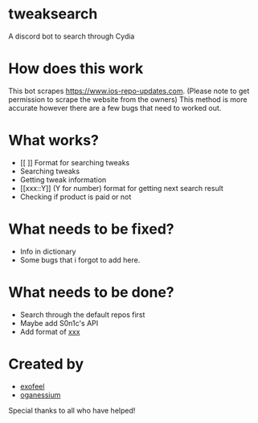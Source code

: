 # tweaksearch
A discord bot to search through Cydia


# How does this work
This bot scrapes https://www.ios-repo-updates.com. (Please note to get permission to scrape the website from the owners)
This method is more accurate however there are a few bugs that need to worked out.


# What works?
- [[ ]] Format for searching tweaks
- Searching tweaks
- Getting tweak information
- [[xxx::Y]] (Y for number) format for getting next search result
- Checking if product is paid or not

# What needs to be fixed?
- Info in dictionary 
- Some bugs that i forgot to add here.


# What needs to be done?
- Search through the default repos first
- Maybe add S0n1c's API 
- Add format of [xxx](xxx.com)

# Created by
- [exofeel](https://github.com/exofeel)
- [oganessium](https://github.com/oganessium)

Special thanks to all who have helped!
